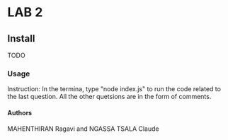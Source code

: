 # LAB 2

## Install

TODO

### Usage

Instruction:
In the termina, type "node index.js" to run the code related to the last question.
All the other quetsions are in the form of comments.

#### Authors

MAHENTHIRAN Ragavi and NGASSA TSALA Claude
